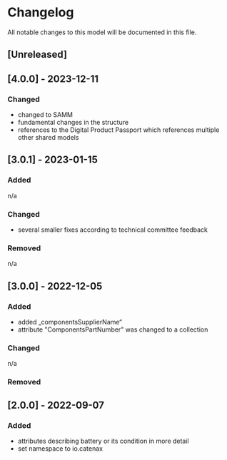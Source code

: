 # Changelog
All notable changes to this model will be documented in this file.

## [Unreleased]

## [4.0.0] - 2023-12-11
### Changed
- changed to SAMM
- fundamental changes in the structure
- references to the Digital Product Passport which references multiple other shared models

## [3.0.1] - 2023-01-15
### Added
n/a

### Changed
- several smaller fixes according to technical committee feedback

### Removed
n/a

## [3.0.0] - 2022-12-05
### Added
- added „componentsSupplierName“
- attribute "ComponentsPartNumber" was changed to a collection

### Changed
n/a

### Removed

## [2.0.0] - 2022-09-07
### Added
- attributes describing battery or its condition in more detail
- set namespace to io.catenax



